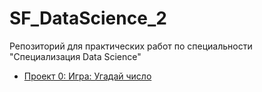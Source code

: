 # SF_DataScience_2
Репозиторий для практических работ по специальности "Специализация Data Science"


* [Проект 0: Игра: Угадай число](https://github.com/ch-vassilissa/SF_DataScience_2/tree/main/Project%200)